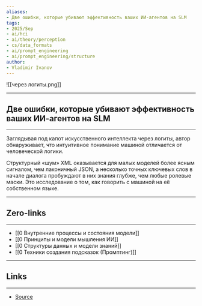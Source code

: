 ```yaml
---
aliases: 
- Две ошибки, которые убивают эффективность ваших ИИ-агентов на SLM 
tags:
- 2025/Sep
- ai/hci
- ai/theory/perception
- cs/data_formats
- ai/prompt_engineering
- ai/prompt_engineering/structure
author:
- Vladimir Ivanov
---
```

![[через логиты.png]]

-----
##  Две ошибки, которые убивают эффективность ваших ИИ-агентов на SLM 
-----
Заглядывая под капот искусственного интеллекта через логиты, автор обнаруживает, что интуитивное понимание машиной отличается от человеческой логики. 

Структурный «шум» XML оказывается для малых моделей более ясным сигналом, чем лаконичный JSON, а несколько точных ключевых слов в начале диалога пробуждают в них знания глубже, чем любые ролевые маски. Это исследование о том, как говорить с машиной на её собственном языке.

---
## Zero-links
---
- [[0 Внутренние процессы и состояния модели]]
- [[0 Принципы и модели мышления ИИ]]
- [[0 Структуры данных и модели знаний]]
- [[0 Техники создания подсказок (Промптинг)]]

---
## Links
---
- [Source](https://t.me/turboproject/2115)